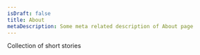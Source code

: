 ```yaml
---
isDraft: false
title: About
metaDescription: Some meta related description of About page
---
```


Collection of short stories
